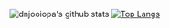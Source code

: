 ![dnjooiopa's github stats](https://github-readme-stats.vercel.app/api?username=dnjooiopa&count_private=true&theme=vue-dark)
[![Top Langs](https://github-readme-stats.vercel.app/api/top-langs/?username=dnjooiopa&hide=c,cpp)](https://github.com/anuraghazra/github-readme-stats)
